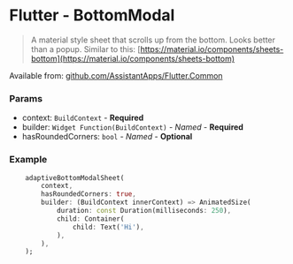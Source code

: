 # Flutter - BottomModal

> A material style sheet that scrolls up from the bottom. Looks better than a popup. Similar to this: [https://material.io/components/sheets-bottom](https://material.io/components/sheets-bottom)

Available from: [github.com/AssistantApps/Flutter.Common](https://github.com/AssistantApps/Flutter.Common)

### Params
 - context: `BuildContext` - **Required**
 - builder: `Widget Function(BuildContext)` - _Named_ - **Required**
 - hasRoundedCorners: `bool` - _Named_ - **Optional**


### Example

```dart
    adaptiveBottomModalSheet(
        context,
        hasRoundedCorners: true,
        builder: (BuildContext innerContext) => AnimatedSize(
            duration: const Duration(milliseconds: 250),
            child: Container(
                child: Text('Hi'),
            ),
        ),
    );
```
